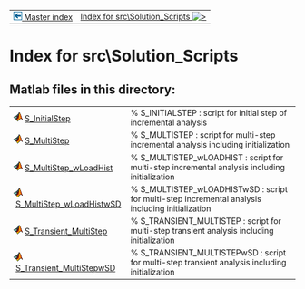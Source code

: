 <!DOCTYPE html>
<html lang="en">
<body>
<a name="_top"></a>
<table width="100%"><tr><td align="left"><a href="../../index.md"><img alt="<" border="0" src="../../left.png">&nbsp;Master index</a></td>
<td align="right"><a href="index.md">Index for src\Solution_Scripts&nbsp;<img alt=">" border="0" src="../../right.png"></a></td></tr></table>

<h1>Index for src\Solution_Scripts</h1>

<h2>Matlab files in this directory:</h2>
<table>
<tr><td><img src="../../matlabicon.gif" alt="" border="">&nbsp;<a href="S_InitialStep.md">S_InitialStep</a></td><td>% S_INITIALSTEP : script for initial step of incremental analysis </td></tr><tr><td><img src="../../matlabicon.gif" alt="" border="">&nbsp;<a href="S_MultiStep.md">S_MultiStep</a></td><td>% S_MULTISTEP : script for multi-step incremental analysis including initialization </td></tr><tr><td><img src="../../matlabicon.gif" alt="" border="">&nbsp;<a href="S_MultiStep_wLoadHist.md">S_MultiStep_wLoadHist</a></td><td>% S_MULTISTEP_wLOADHIST : script for multi-step incremental analysis including initialization </td></tr><tr><td><img src="../../matlabicon.gif" alt="" border="">&nbsp;<a href="S_MultiStep_wLoadHistwSD.md">S_MultiStep_wLoadHistwSD</a></td><td>% S_MULTISTEP_wLOADHISTwSD : script for multi-step incremental analysis including initialization </td></tr><tr><td><img src="../../matlabicon.gif" alt="" border="">&nbsp;<a href="S_Transient_MultiStep.md">S_Transient_MultiStep</a></td><td>% S_TRANSIENT_MULTISTEP : script for multi-step transient analysis including initialization </td></tr><tr><td><img src="../../matlabicon.gif" alt="" border="">&nbsp;<a href="S_Transient_MultiStepwSD.md">S_Transient_MultiStepwSD</a></td><td>% S_TRANSIENT_MULTISTEPwSD : script for multi-step transient analysis including initialization </td></tr></table>




<!-- <hr><address>Generated on Wed 08-Jul-2020 12:41:00 by <strong><a href="http://www.artefact.tk/software/matlab/m2html/" title="Matlab Documentation in HTML">m2html</a></strong> &copy; 2005</address> -->
</body>
</html>